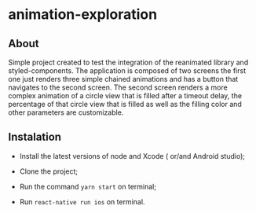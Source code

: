 # animation-exploration

## About

Simple project created to test the integration of the reanimated library and styled-components. The application is composed of two screens
the first one just renders three simple chained animations and has a button that navigates to the second screen. The second screen renders 
a more complex animation of a circle view that is filled after a timeout delay, the percentage of that circle view that is filled as well as 
the filling color and other parameters are customizable.


## Instalation

* Install the latest versions of node and Xcode ( or/and Android studio);

* Clone the project;

* Run the command `yarn start` on terminal;

* Run `react-native run ios` on terminal.
